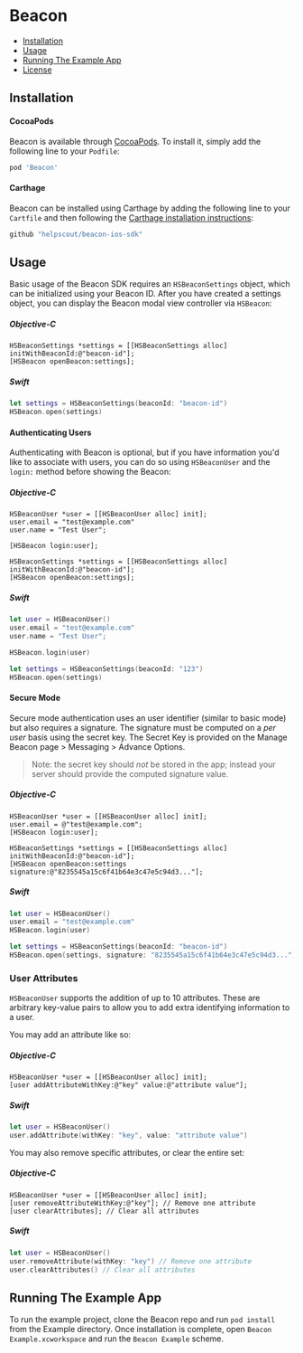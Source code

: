 # Beacon

- [Installation](#installation)
- [Usage](#usage)
- [Running The Example App](#running-the-example-app)
- [License](#license)

## Installation

#### CocoaPods

Beacon is available through [CocoaPods](http://cocoapods.org). To install it, simply add the following line to your `Podfile`:

```ruby
pod 'Beacon'
```

#### Carthage

Beacon can be installed using Carthage by adding the following line to your `Cartfile` and then following the [Carthage installation instructions](https://github.com/Carthage/Carthage#adding-frameworks-to-an-application):

```ruby
github "helpscout/beacon-ios-sdk"
```

## Usage

Basic usage of the Beacon SDK requires an `HSBeaconSettings` object, which can be initialized using your Beacon ID. After you have created a settings object, you can display the Beacon modal view controller via `HSBeacon`:

##### Objective-C

```objc
HSBeaconSettings *settings = [[HSBeaconSettings alloc] initWithBeaconId:@"beacon-id"];
[HSBeacon openBeacon:settings];
```

##### Swift

```swift
let settings = HSBeaconSettings(beaconId: "beacon-id")
HSBeacon.open(settings)
```

#### Authenticating Users

Authenticating with Beacon is optional, but if you have information you'd like
to associate with users, you can do so using `HSBeaconUser` and the `login:`
method before showing the Beacon:

##### Objective-C

```objc
HSBeaconUser *user = [[HSBeaconUser alloc] init];
user.email = "test@example.com"
user.name = "Test User";

[HSBeacon login:user];

HSBeaconSettings *settings = [[HSBeaconSettings alloc] initWithBeaconId:@"beacon-id"];
[HSBeacon openBeacon:settings];
```

##### Swift

```swift
let user = HSBeaconUser()
user.email = "test@example.com"
user.name = "Test User";

HSBeacon.login(user)

let settings = HSBeaconSettings(beaconId: "123")
HSBeacon.open(settings)
```

#### Secure Mode

Secure mode authentication uses an user identifier (similar to basic mode) but also requires a signature. The signature must be computed on a *per user* basis using the secret key. The Secret Key is provided on the Manage Beacon page > Messaging > Advance Options.

> Note: the secret key should *not* be stored in the app; instead your server should provide the computed signature value.  

##### Objective-C

```objc
HSBeaconUser *user = [[HSBeaconUser alloc] init];
user.email = @"test@example.com";
[HSBeacon login:user];

HSBeaconSettings *settings = [[HSBeaconSettings alloc] initWithBeaconId:@"beacon-id"];
[HSBeacon openBeacon:settings signature:@"8235545a15c6f41b64e3c47e5c94d3..."];
```

##### Swift

```swift
let user = HSBeaconUser()
user.email = "test@example.com"
HSBeacon.login(user)

let settings = HSBeaconSettings(beaconId: "beacon-id")
HSBeacon.open(settings, signature: "8235545a15c6f41b64e3c47e5c94d3...")
```

### User Attributes

`HSBeaconUser` supports the addition of up to 10 attributes. These are arbitrary key-value pairs to allow you to add extra identifying information to a user.

You may add an attribute like so:

##### Objective-C

```objc
HSBeaconUser *user = [[HSBeaconUser alloc] init];
[user addAttributeWithKey:@"key" value:@"attribute value"];
```

##### Swift

```swift
let user = HSBeaconUser()
user.addAttribute(withKey: "key", value: "attribute value")
```

You may also remove specific attributes, or clear the entire set:

##### Objective-C

```objc
HSBeaconUser *user = [[HSBeaconUser alloc] init];
[user removeAttributeWithKey:@"key"]; // Remove one attribute
[user clearAttributes]; // Clear all attributes
```

##### Swift

```swift
let user = HSBeaconUser()
user.removeAttribute(withKey: "key") // Remove one attribute
user.clearAttributes() // Clear all attributes
```

## Running The Example App

To run the example project, clone the Beacon repo and run `pod install` from the Example directory. Once installation is complete, open `Beacon Example.xcworkspace` and run the `Beacon Example` scheme.

